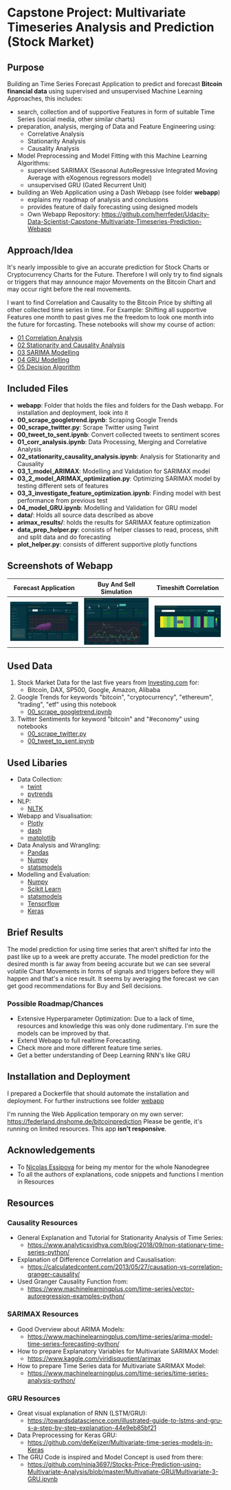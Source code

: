 # Capstone Project: Multivariate Timeseries Analysis and Prediction (Stock Market)
## Purpose

Building an Time Series Forecast Application to predict and forecast __Bitcoin financial data__
using supervised and unsupervised Machine Learning Approaches, this includes:
  * search, collection and of supportive Features in form of suitable Time Series (social media, other similar charts)
  * preparation, analysis, merging of Data and Feature Engineering using:
    * Correlative Analysis
    * Stationarity Analysis
    * Causality Analysis
  * Model Preprocessing and Model Fitting with this Machine Learning Algorithms:
    * supervised SARIMAX (Seasonal AutoRegressive Integrated Moving Average with eXogenous regressors model)
    * unsupervised GRU (Gated Recurrent Unit)
  * building an Web Application using a Dash Webapp (see folder __webapp__)
    * explains my roadmap of analysis and conclusions
    * provides feature of daily forecasting using designed models
    * Own Webapp Repository: https://github.com/herrfeder/Udacity-Data-Scientist-Capstone-Multivariate-Timeseries-Prediction-Webapp
  

## Approach/Idea

It's nearly impossible to give an accurate prediction for Stock Charts or Cryptocurrency Charts for the Future.
Therefore I will only try to find signals or triggers that may announce major Movements on the Bitcoin Chart and may occur
right before the real movements.

I want to find Correlation and Causality to the Bitcoin Price by shifting all other collected time series in time.
For Example: Shifting all supportive Features one month to past gives me the freedom to look one month into the future for forcasting.
These notebooks will show my course of action:

  * [01 Correlation Analysis](https://github.com/herrfeder/Udacity-DataScientist-Nanodegree-Capstone-Project-Stock-Market-Prediction/blob/master/01_corr_analysis.ipynb)
  * [02 Stationarity and Causality Analysis](https://github.com/herrfeder/Udacity-DataScientist-Nanodegree-Capstone-Project-Stock-Market-Prediction/blob/master/02_stationarity_causality_analysis.ipynb)
  * [03 SARIMA Modelling](https://github.com/herrfeder/Udacity-DataScientist-Nanodegree-Capstone-Project-Stock-Market-Prediction/blob/master/03_1_model_ARIMAX.ipynb)
  * [04 GRU Modelling](https://github.com/herrfeder/Udacity-DataScientist-Nanodegree-Capstone-Project-Stock-Market-Prediction/blob/master/04_model_GRU.ipynb)
  * [05 Decision Algorithm](https://github.com/herrfeder/Udacity-DataScientist-Nanodegree-Capstone-Project-Stock-Market-Prediction/blob/master/05_decision_algorithm.ipynb)

## Included Files
  
  * __webapp__: Folder that holds the files and folders for the Dash webapp. For installation and deployment, look into it
  * __00_scrape_googletrend.ipynb__: Scraping Google Trends
  * __00_scrape_twitter.py__: Scrape Twitter using Twint
  * __00_tweet_to_sent.ipynb__: Convert collected tweets to sentiment scores
  * __01_corr_analysis.ipynb__: Data Processing, Merging and Correlative Analysis
  * __02_stationarity_causality_analysis.ipynb__: Analysis for Stationarity and Causality
  * __03_1_model_ARIMAX__: Modelling and Validation for SARIMAX model
  * __03_2_model_ARIMAX_optimization.py__: Optimizing SARIMAX model by testing different sets of features
  * __03_3_investigate_feature_optimization.ipynb__: Finding model with best performance from previous test
  * __04_model_GRU.ipynb__: Modelling and Validation for GRU model
  * __data/__: Holds all source data described as above
  * __arimax_results/__: holds the results for SARIMAX feature optimization
  * __data_prep_helper.py__: consists of helper classes to read, process, shift and split data and do forecasting
  * __plot_helper.py__: consists of different supportive plotly functions 

## Screenshots of Webapp

| Forecast Application | Buy And Sell Simulation | Timeshift Correlation |
|--------------------------------------|--------------------------------------|--------------------------------------|
| ![](https://github.com/herrfeder/DataScientist/raw/master/Project_05_Capstone_Stock_Chart_Analysis/images/forecast_full_view.png) | ![](https://github.com/herrfeder/DataScientist/raw/master/Project_05_Capstone_Stock_Chart_Analysis/images/buy_and_sell_sim.png) | ![](https://github.com/herrfeder/DataScientist/raw/master/Project_05_Capstone_Stock_Chart_Analysis/images/corr_timeshift.png) |


## Used Data

1. Stock Market Data for the last five years from [Investing.com](https://www.investing.com) for:
    * Bitcoin, DAX, SP500, Google, Amazon, Alibaba
2. Google Trends for keywords "bitcoin", "cryptocurrency", "ethereum", "trading", "etf" using this notebook 
    * [00_scrape_googletrend.ipynb](https://github.com/herrfeder/DataScientist/blob/master/Project_05_Capstone_Stock_Chart_Analysis/00_scrape_googletrend.ipynb)
3. Twitter Sentiments for keyword "bitcoin" and "#economy" using notebooks 
    * [00_scrape_twitter.py](blubb)
    * [00_tweet_to_sent.ipynb](blubb)

## Used Libaries

  * Data Collection:
    * [twint](https://github.com/twintproject/twint)
    * [pytrends](https://github.com/GeneralMills/pytrends)
  * NLP:
    * [NLTK](https://github.com/nltk/nltk)
  * Webapp and Visualisation: 
    * [Plotly](https://github.com/plotly/plotly.py)
    * [dash](https://github.com/plotly/dash)
    * [matplotlib](https://github.com/matplotlib/matplotlib)
  * Data Analysis and Wrangling:
    * [Pandas](https://github.com/pandas-dev/pandas)
    * [Numpy](https://github.com/numpy/numpy)
    * [statsmodels](https://github.com/statsmodels/statsmodels)
  * Modelling and Evaluation:
    * [Numpy](https://github.com/numpy/numpy)
    * [Scikit Learn](https://github.com/scikit-learn/scikit-learn)
    * [statsmodels](https://github.com/statsmodels/statsmodels)
    * [Tensorflow](https://github.com/tensorflow/tensorflow)
    * [Keras](https://github.com/keras-team/keras)


## Brief Results

The model prediction for using time series that aren't shifted far into the past like up to a week are pretty accurate.
The model prediction for the desired month is far away from beeing accurate but we can see several volatile Chart Movements in forms of signals and triggers before they will happen and that's a nice result. It seems by averaging the forecast we can get good recommendations for Buy and Sell decisions.

### Possible Roadmap/Chances

  * Extensive Hyperparameter Optimization: Due to a lack of time, resources and knowledge this was only done rudimentary. I'm sure the models can be improved
    by that.
  * Extend Webapp to full realtime Forecasting.
  * Check more and more different feature time series.
  * Get a better understanding of Deep Learning RNN's like GRU


## Installation and Deployment

I prepared a Dockerfile that should automate the installation and deployment. 
For further instructions see folder [webapp](https://github.com/herrfeder/Udacity-Data-Scientist-Capstone-Multivariate-Timeseries-Prediction-Webapp)

I'm running the Web Application temporary on my own server: https://federland.dnshome.de/bitcoinprediction
Please be gentle, it's running on limited resources. This app __isn't responsive__.

## Acknowledgements

  * To [Nicolas Essipova](https://github.com/NicoEssi) for being my mentor for the whole Nanodegree
  * To all the authors of explanations, code snippets and functions I mention in Resources
  
## Resources

### Causality Resources

  * General Explanation and Tutorial for Stationarity Analysis of Time Series:
    * https://www.analyticsvidhya.com/blog/2018/09/non-stationary-time-series-python/
  * Explanation of Difference Correlation and Causalisation: 
    * https://calculatedcontent.com/2013/05/27/causation-vs-correlation-granger-causality/
  * Used Granger Causality Function from: 
    * https://www.machinelearningplus.com/time-series/vector-autoregression-examples-python/

### SARIMAX Resources

  * Good Overview about ARIMA Models: 
    * https://www.machinelearningplus.com/time-series/arima-model-time-series-forecasting-python/
  * How to prepare Explanatory Variables for Multivariate SARIMAX Model: 
    * https://www.kaggle.com/viridisquotient/arimax
  * How to prepare Time Series data for Multivariate SARIMAX Model: 
    * https://www.machinelearningplus.com/time-series/time-series-analysis-python/

### GRU Resources

  * Great visual explanation of RNN (LSTM/GRU):
    * https://towardsdatascience.com/illustrated-guide-to-lstms-and-gru-s-a-step-by-step-explanation-44e9eb85bf21
  * Data Preprocessing for Keras GRU:
    * https://github.com/deKeijzer/Multivariate-time-series-models-in-Keras
  * The GRU Code is inspired and Model Concept is used from there: 
    * https://github.com/ninja3697/Stocks-Price-Prediction-using-Multivariate-Analysis/blob/master/Multivatiate-GRU/Multivariate-3-GRU.ipynb
